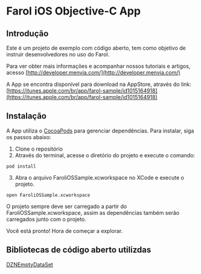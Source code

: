 Farol iOS Objective-C App 
=======

Introdução
-------

Este é um projeto de exemplo com código aberto, tem como objetivo de instruir desenvolvedores no uso do Farol. 

Para ver obter mais informações e acompanhar nossos tutoriais e artigos, acesso [http://developer.menvia.com/](http://developer.menvia.com/)

A App se encontra disponível para download na AppStore, através do link: [https://itunes.apple.com/br/app/farol-sample/id1015164918](https://itunes.apple.com/br/app/farol-sample/id1015164918)


Instalação
-------

A App utiliza o [CocoaPods](https://cocoapods.org/) para gerenciar dependências. Para instalar, siga os passos abaixo:

1. Clone o repositório
2. Através do terminal, acesse o diretório do projeto e execute o comando:
```
pod install
```
3. Abra o arquivo FaroliOSSample.xcworkspace no XCode e execute o projeto. 
```
open FaroliOSSample.xcworkspace
``` 

O projeto sempre deve ser carregado a partir do FaroliOSSample.xcworkspace, assim as dependências também serão carregados junto com o projeto.

Você está pronto! Hora de começar a explorar.


Bibliotecas de código aberto utilizdas
-------
[DZNEmptyDataSet](https://github.com/dzenbot/DZNEmptyDataSet)

